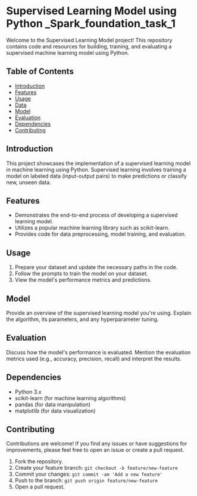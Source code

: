# Supervised Learning Model using Python _Spark_foundation_task_1

Welcome to the Supervised Learning Model project! This repository contains code and resources for building, training, and evaluating a supervised machine learning model using Python.

## Table of Contents
- [Introduction](#introduction)
- [Features](#features)
- [Usage](#usage)
- [Data](#data)
- [Model](#model)
- [Evaluation](#evaluation)
- [Dependencies](#dependencies)
- [Contributing](#contributing)

## Introduction

This project showcases the implementation of a supervised learning model in machine learning using Python. Supervised learning involves training a model on labeled data (input-output pairs) to make predictions or classify new, unseen data.

## Features

- Demonstrates the end-to-end process of developing a supervised learning model.
- Utilizes a popular machine learning library such as scikit-learn.
- Provides code for data preprocessing, model training, and evaluation.

## Usage

1. Prepare your dataset and update the necessary paths in the code.
2. Follow the prompts to train the model on your dataset.
3. View the model's performance metrics and predictions.

## Model

Provide an overview of the supervised learning model you're using. Explain the algorithm, its parameters, and any hyperparameter tuning.

## Evaluation

Discuss how the model's performance is evaluated. Mention the evaluation metrics used (e.g., accuracy, precision, recall) and interpret the results.

## Dependencies

- Python 3.x
- scikit-learn (for machine learning algorithms)
- pandas (for data manipulation)
- matplotlib (for data visualization)

## Contributing

Contributions are welcome! If you find any issues or have suggestions for improvements, please feel free to open an issue or create a pull request.

1. Fork the repository.
2. Create your feature branch: `git checkout -b feature/new-feature`
3. Commit your changes: `git commit -am 'Add a new feature'`
4. Push to the branch: `git push origin feature/new-feature`
5. Open a pull request.

